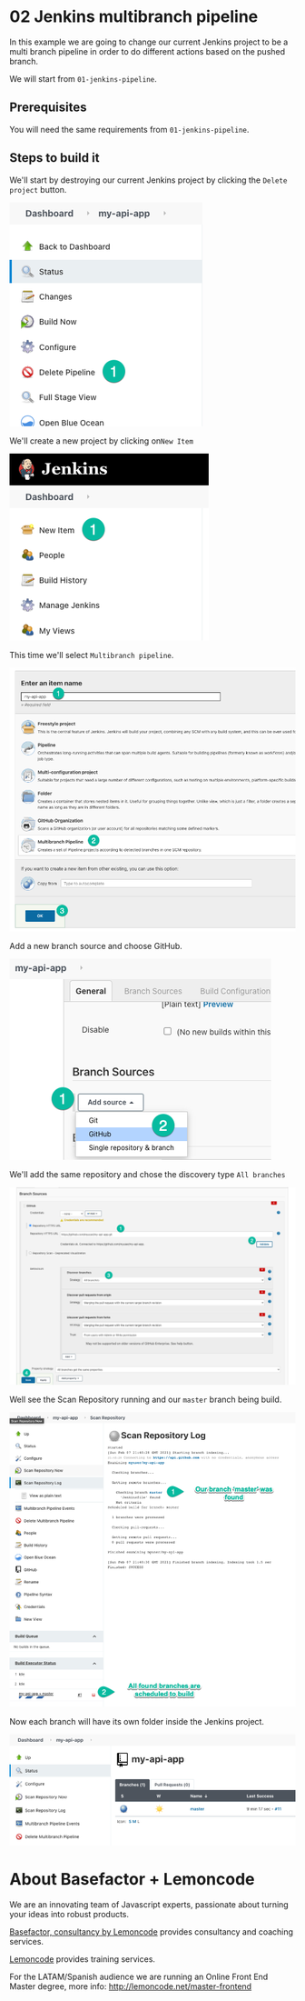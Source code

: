 # 02 Jenkins multibranch pipeline

In this example we are going to change our current Jenkins project to be a multi branch pipeline in order to do different actions based on the pushed branch.

We will start from `01-jenkins-pipeline`.

## Prerequisites

You will need the same requirements from `01-jenkins-pipeline`.

## Steps to build it

We'll start by destroying our current Jenkins project by clicking the `Delete project` button.

![Delete project](../readme-resources/02-jenkins-delete-project.png)

We'll create a  new project by clicking on`New Item` 

![New item](../readme-resources/02-jenkins-new-item.png)



This time we'll select `Multibranch pipeline`.

![Multi branch pipeline](../readme-resources/02-multibranch-project.png)



Add a new branch source and choose GitHub.

![Branch source](../readme-resources/02-branch-source.png)

We'll add the same repository and chose the discovery type `All branches` 

![Branch source settings](../readme-resources/02-github-branch-source.png)



Well see the Scan Repository running and our `master` branch being build.

![Scan Repository Log](../readme-resources/02-branch-discovery.png)

Now each branch will have its own folder inside the Jenkins project.

![Multibranch status](../readme-resources/02-jenkins-multibranch-status.png)





# About Basefactor + Lemoncode

We are an innovating team of Javascript experts, passionate about turning your ideas into robust products.

[Basefactor, consultancy by Lemoncode](http://www.basefactor.com) provides consultancy and coaching services.

[Lemoncode](http://lemoncode.net/services/en/#en-home) provides training services.

For the LATAM/Spanish audience we are running an Online Front End Master degree, more info: http://lemoncode.net/master-frontend

